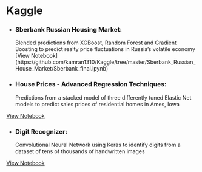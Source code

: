 # Kaggle

* <h3>Sberbank Russian Housing Market:</h3> Blended predictions from XGBoost, Random Forest and Gradient Boosting to predict realty price fluctuations in Russia’s volatile economy [View Notebook](https://github.com/kamran1310/Kaggle/tree/master/Sberbank_Russian_House_Market/Sberbank_final.ipynb)

* <h3>House Prices - Advanced Regression Techniques:</h3> Predictions from a stacked model of three differently tuned Elastic Net models to predict sales prices of residential homes in Ames, Iowa 
[View Notebook](https://github.com/kamran1310/Kaggle/tree/master/House_Prices/House_Prices_kaggle.ipynb)
* <h3>Digit Recognizer:</h3> Convolutional Neural Network using Keras to identify digits from a dataset of tens of thousands of handwritten images 
[View Notebook](https://github.com/kamran1310/Kaggle/tree/master/Digit_Recognizer/Digit_Recognizer_Kaggle.ipynb)

